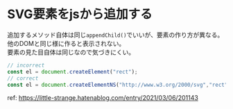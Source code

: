 # SVG要素をjsから追加する

追加するメソッド自体は同じ`appendChild()`でいいが、要素の作り方が異なる。
他のDOMと同じ様に作ると表示されない。  
要素の見た目自体は同じなので気づきにくい。  

```js
// incorrect
const el = document.createElement("rect");
// correct
const el = document.createElementNS("http://www.w3.org/2000/svg","rect");
```

ref: https://little-strange.hatenablog.com/entry/2021/03/06/201143
